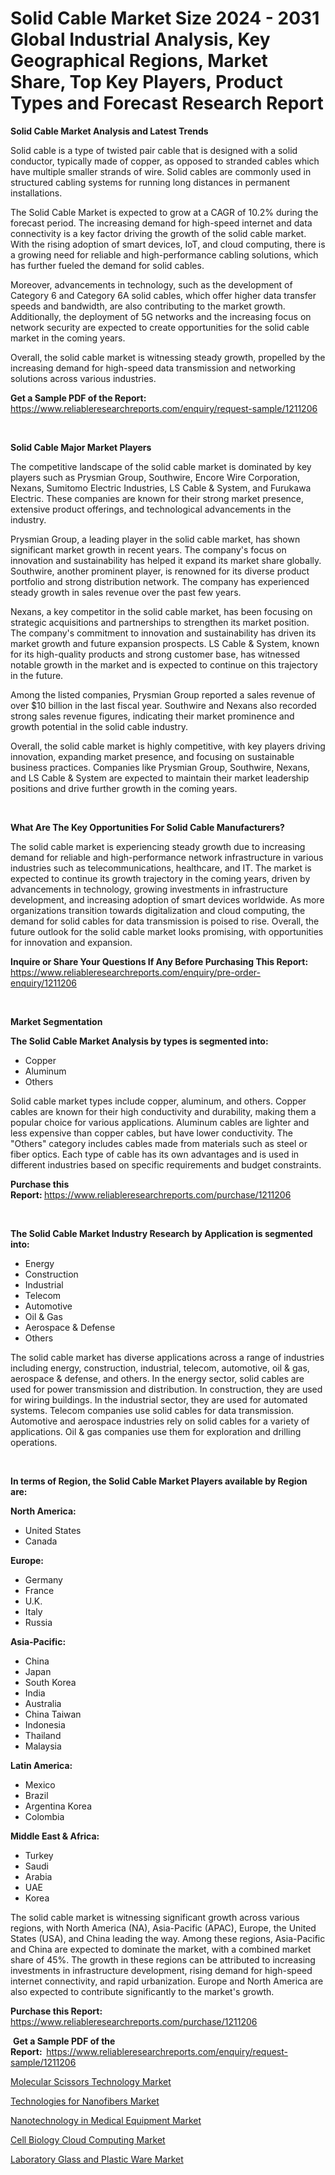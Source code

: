 <p><h1>Solid Cable Market Size 2024 - 2031 Global Industrial Analysis, Key Geographical Regions, Market Share, Top Key Players, Product Types and Forecast Research Report</h1></p><p><strong>Solid Cable Market Analysis and Latest Trends</strong></p>
<p><p>Solid cable is a type of twisted pair cable that is designed with a solid conductor, typically made of copper, as opposed to stranded cables which have multiple smaller strands of wire. Solid cables are commonly used in structured cabling systems for running long distances in permanent installations.</p><p>The Solid Cable Market is expected to grow at a CAGR of 10.2% during the forecast period. The increasing demand for high-speed internet and data connectivity is a key factor driving the growth of the solid cable market. With the rising adoption of smart devices, IoT, and cloud computing, there is a growing need for reliable and high-performance cabling solutions, which has further fueled the demand for solid cables.</p><p>Moreover, advancements in technology, such as the development of Category 6 and Category 6A solid cables, which offer higher data transfer speeds and bandwidth, are also contributing to the market growth. Additionally, the deployment of 5G networks and the increasing focus on network security are expected to create opportunities for the solid cable market in the coming years.</p><p>Overall, the solid cable market is witnessing steady growth, propelled by the increasing demand for high-speed data transmission and networking solutions across various industries.</p></p>
<p><strong>Get a Sample PDF of the Report:&nbsp;</strong> <a href="https://www.reliableresearchreports.com/enquiry/request-sample/1211206">https://www.reliableresearchreports.com/enquiry/request-sample/1211206</a></p>
<p>&nbsp;</p>
<p><strong>Solid Cable Major Market Players</strong></p>
<p><p>The competitive landscape of the solid cable market is dominated by key players such as Prysmian Group, Southwire, Encore Wire Corporation, Nexans, Sumitomo Electric Industries, LS Cable & System, and Furukawa Electric. These companies are known for their strong market presence, extensive product offerings, and technological advancements in the industry.</p><p>Prysmian Group, a leading player in the solid cable market, has shown significant market growth in recent years. The company's focus on innovation and sustainability has helped it expand its market share globally. Southwire, another prominent player, is renowned for its diverse product portfolio and strong distribution network. The company has experienced steady growth in sales revenue over the past few years.</p><p>Nexans, a key competitor in the solid cable market, has been focusing on strategic acquisitions and partnerships to strengthen its market position. The company's commitment to innovation and sustainability has driven its market growth and future expansion prospects. LS Cable & System, known for its high-quality products and strong customer base, has witnessed notable growth in the market and is expected to continue on this trajectory in the future.</p><p>Among the listed companies, Prysmian Group reported a sales revenue of over $10 billion in the last fiscal year. Southwire and Nexans also recorded strong sales revenue figures, indicating their market prominence and growth potential in the solid cable industry.</p><p>Overall, the solid cable market is highly competitive, with key players driving innovation, expanding market presence, and focusing on sustainable business practices. Companies like Prysmian Group, Southwire, Nexans, and LS Cable & System are expected to maintain their market leadership positions and drive further growth in the coming years.</p></p>
<p>&nbsp;</p>
<p><strong>What Are The Key Opportunities For Solid Cable Manufacturers?</strong></p>
<p><p>The solid cable market is experiencing steady growth due to increasing demand for reliable and high-performance network infrastructure in various industries such as telecommunications, healthcare, and IT. The market is expected to continue its growth trajectory in the coming years, driven by advancements in technology, growing investments in infrastructure development, and increasing adoption of smart devices worldwide. As more organizations transition towards digitalization and cloud computing, the demand for solid cables for data transmission is poised to rise. Overall, the future outlook for the solid cable market looks promising, with opportunities for innovation and expansion.</p></p>
<p><strong>Inquire or Share Your Questions If Any Before Purchasing This Report:</strong> <a href="https://www.reliableresearchreports.com/enquiry/pre-order-enquiry/1211206">https://www.reliableresearchreports.com/enquiry/pre-order-enquiry/1211206</a></p>
<p>&nbsp;</p>
<p><strong>Market Segmentation</strong></p>
<p><strong>The Solid Cable Market Analysis by types is segmented into:</strong></p>
<p><ul><li>Copper</li><li>Aluminum</li><li>Others</li></ul></p>
<p><p>Solid cable market types include copper, aluminum, and others. Copper cables are known for their high conductivity and durability, making them a popular choice for various applications. Aluminum cables are lighter and less expensive than copper cables, but have lower conductivity. The "Others" category includes cables made from materials such as steel or fiber optics. Each type of cable has its own advantages and is used in different industries based on specific requirements and budget constraints.</p></p>
<p><strong>Purchase this Report:&nbsp;</strong><a href="https://www.reliableresearchreports.com/purchase/1211206">https://www.reliableresearchreports.com/purchase/1211206</a></p>
<p>&nbsp;</p>
<p><strong>The Solid Cable Market Industry Research by Application is segmented into:</strong></p>
<p><ul><li>Energy</li><li>Construction</li><li>Industrial</li><li>Telecom</li><li>Automotive</li><li>Oil & Gas</li><li>Aerospace & Defense</li><li>Others</li></ul></p>
<p><p>The solid cable market has diverse applications across a range of industries including energy, construction, industrial, telecom, automotive, oil & gas, aerospace & defense, and others. In the energy sector, solid cables are used for power transmission and distribution. In construction, they are used for wiring buildings. In the industrial sector, they are used for automated systems. Telecom companies use solid cables for data transmission. Automotive and aerospace industries rely on solid cables for a variety of applications. Oil & gas companies use them for exploration and drilling operations.</p></p>
<p>&nbsp;</p>
<p><strong>In terms of Region, the Solid Cable Market Players available by Region are:</strong></p>
<p>
    <p> <strong> North America: </strong>
        <ul>
            <li>United States</li>
            <li>Canada</li>
        </ul>
        </p> 
    <p> <strong> Europe: </strong>
        <ul>
            <li>Germany</li>
            <li>France</li>
            <li>U.K.</li>
            <li>Italy</li>
            <li>Russia</li>
        </ul>
        </p> 
    <p> <strong> Asia-Pacific: </strong>
        <ul>
            <li>China</li>
            <li>Japan</li>
            <li>South Korea</li>
            <li>India</li>
            <li>Australia</li>
            <li>China Taiwan</li>
            <li>Indonesia</li>
            <li>Thailand</li>
            <li>Malaysia</li>
        </ul>
        </p> 
    <p> <strong> Latin America: </strong>
        <ul>
            <li>Mexico</li>
            <li>Brazil</li>
            <li>Argentina Korea</li>
            <li>Colombia</li>
        </ul>
        </p> 
    <p> <strong> Middle East & Africa: </strong>
        <ul>
            <li>Turkey</li>
            <li>Saudi</li>
            <li>Arabia</li>
            <li>UAE</li>
            <li>Korea</li>
        </ul>
    </p>
    </p>
<p><p>The solid cable market is witnessing significant growth across various regions, with North America (NA), Asia-Pacific (APAC), Europe, the United States (USA), and China leading the way. Among these regions, Asia-Pacific and China are expected to dominate the market, with a combined market share of 45%. The growth in these regions can be attributed to increasing investments in infrastructure development, rising demand for high-speed internet connectivity, and rapid urbanization. Europe and North America are also expected to contribute significantly to the market's growth.</p></p>
<p><strong>Purchase this Report: </strong><a href="https://www.reliableresearchreports.com/purchase/1211206">https://www.reliableresearchreports.com/purchase/1211206</a></p>
<p>&nbsp;<strong>Get a Sample PDF of the Report:&nbsp;&nbsp;</strong><a href="https://www.reliableresearchreports.com/enquiry/request-sample/1211206">https://www.reliableresearchreports.com/enquiry/request-sample/1211206</a></p>
<p><strong></strong></p>
<p><p><a href="https://medium.com/@irwinzieme/molecular-scissors-technology-market-size-market-outlook-and-market-forecast-2024-to-2031-bcd4be189cf7">Molecular Scissors Technology Market</a></p><p><a href="https://medium.com/@irwinzieme/technologies-for-nanofibers-market-trends-and-market-analysis-forecasted-for-period-2024-2031-237075136878">Technologies for Nanofibers Market</a></p><p><a href="https://medium.com/@irwinzieme/nanotechnology-in-medical-equipment-market-furnishes-information-on-market-share-market-trends-eab7a9d4db57">Nanotechnology in Medical Equipment Market</a></p><p><a href="https://medium.com/@irwinzieme/cell-biology-cloud-computing-market-research-report-its-history-and-forecast-2024-to-2031-96f95931c904">Cell Biology Cloud Computing Market</a></p><p><a href="https://medium.com/@irwinzieme/laboratory-glass-and-plastic-ware-nbsp-market-focuses-on-market-share-size-and-projected-forecast-71ab11d3fd5d">Laboratory Glass and Plastic Ware Market</a></p></p>
